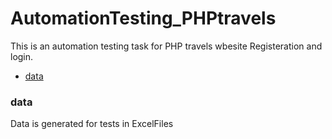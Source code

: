 # AutomationTesting_PHPtravels
This is an automation testing task for PHP travels wbesite Registeration and login.
- [data](#data)

### data
Data is generated for tests in ExcelFiles
